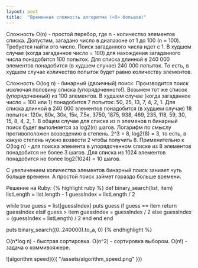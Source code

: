 ```yaml
---
layout: post
title:  "Временная сложность алгоритма («O» большое)"
---
```

Сложность O(n) - простой перебор, где n - количество элементов списка. Допустим, загадано число в диапазоне от 1 до 100 (n = 100). Требуется найти это число. Поиск загаданного числа идет с 1. В худшем случае (когда загаданное число = 100) для нахождения загаданного числа понадобится 100 попыток. 
Для списка длинной в 240 000 элементов понадобится (в худшем случае) 240 000 попыток. 
То есть, в худшем случае количество попыток будет равно количеству элементов.

Сложность O(log n) - бинарный (двоичный) поиск. Производится поиск исключая половину списка (упорядоченного!). Возьмем тот же список (упорядоченный) из 100 элементов. В худшем случае (когда загаданное число = 100 или 1) понадобится 7 попыток: 50, 25, 13, 7, 4, 2, 1.
Для списка длинной в 240 000 элементов понадобится (в худшем случае) 18 попыток: 120к, 60к, 30к, 15к, 7.5к, 3750, 1875, 938, 469, 235, 118, 59, 30, 15, 8, 4, 2, 1.
В общем случае для списка из n элеменов n бинарный поиск будет выполняется за log2(n) шагов.
Логарифм по смыслу противоположен возведению в степень. 
2^3 = 8, log2(8) = 3, то есть, в какую степень нужно возвести 2 чтобы получить 8.
Применительно к O(log n) - для поиска элемента в упорядоченном списке из 8 элементов понадобится не более 3 шагов. Для списка из 1024 элементов понадобится не более log2(1024) = 10 шагов.

С увеличением количества элементов бинарный поиск заниает чуть больше времени. А простой поиск займет гораздо больше времени.

Решение на Ruby:
{% highlight ruby %}
def binary_search(list, item)
  listLength = list.length - 1
  guessIndex = listLength / 2

  while true
    guess = list[guessIndex]
    puts guess
    if guess == item
      return guessIndex
    elsif guess > item
      guessIndex = guessIndex / 2
    else
      guessIndex = (guessIndex + listLength) / 2
    end
  end
end

puts binary_search((0..240000).to_a, 0)
{% endhighlight %}

O(n*log n) - быстрая сортировка.
O(n^2) - сортировка выбором.
O(n!) - задача о коммивояжере.

![algorithm speed]({{ "/assets/algorithm_speed.png" }})
